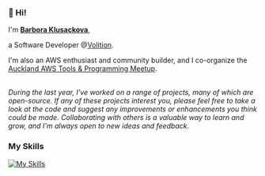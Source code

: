 ### 👋 Hi!

I'm **[Barbora Klusackova](https://barbora-portfolio.vercel.app/)**,

a Software Developer @[Volition](https://www.volition.org.nz/).

I'm also an AWS enthusiast and community builder, and I co-organize the [Auckland AWS Tools & Programming Meetup](https://www.meetup.com/auckland-aws-tools-meetup/?eventOrigin=home_groups_you_organize).
<br><br>

*During the last year, I've worked on a range of projects, many of which are open-source. If any of these projects interest you, please feel free to take a look at the code and suggest any improvements or enhancements you think could be made. Collaborating with others is a valuable way to learn and grow, and I'm always open to new ideas and feedback.*
<br>

### My Skills
[![My Skills](https://skillicons.dev/icons?i=html,css,js,ts,nodejs,react,nextjs,aws,tailwind,figma,sqlite,mongodb,dynamodb,postgres&perline=5)](https://skillicons.dev)


